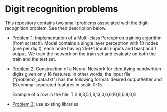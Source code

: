 # Digit recognition problems

This repository contains two small problems associated with the digit-recognition problem. See their description below.

- <u>Problem 1:</u> Implementation of a Multi-class Perceptron training algorithm (from scratch). Model contains a single layer perceptron with 10 nodes (one per digit), each node having 256+1 inputs (inputs and bias) and 1 output. We train the network on the train set and evaluate on both the train and the test set.
- <u>Problem 2:</u> Construction of a Neural Network for identifying handwritten digits given only 16 features. In other words, the input file ("problem2_data.txt") has the following format: desired output/letter and 16 comma-seperated features in scale 0-15. 

    Example of a row in the file: T,2,8,3,5,1,8,13,0,6,6,10,8,0,8,0,8

- <u>Problem 3:</u> use existing libraries 